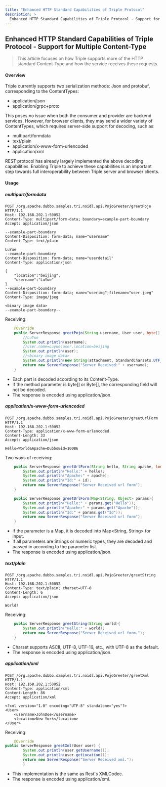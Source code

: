 ```yaml
---
title: "Enhanced HTTP Standard Capabilities of Triple Protocol"
description: >
  Enhanced HTTP Standard Capabilities of Triple Protocol - Support for Multiple Content-Type
---
```

## Enhanced HTTP Standard Capabilities of Triple Protocol - Support for Multiple Content-Type

> This article focuses on how Triple supports more of the HTTP standard Content-Type and how the service receives these requests.

#### **Overview**

Triple currently supports two serialization methods: Json and protobuf, corresponding to the ContentTypes:

* application/json
* application/grpc+proto

This poses no issue when both the consumer and provider are backend services. However, for browser clients, they may send a wider variety of ContentTypes, which requires server-side support for decoding, such as:

* multipart/formdata
* text/plain
* application/x-www-form-urlencoded
* application/xml

REST protocol has already largely implemented the above decoding capabilities. Enabling Triple to achieve these capabilities is an important step towards full interoperability between Triple server and browser clients.


#### **Usage**

##### **multipart/formdata**

```http
POST /org.apache.dubbo.samples.tri.noidl.api.PojoGreeter/greetPojo HTTP/1.1
Host: 192.168.202.1:50052
Content-Type: multipart/form-data; boundary=example-part-boundary
Accept: application/json

--example-part-boundary
Content-Disposition: form-data; name="username"
Content-Type: text/plain

LuYue
--example-part-boundary
Content-Disposition: form-data; name="userdetail"
Content-Type: application/json

{
    "location":"beijing",
    "username":"LuYue"
}
--example-part-boundary
Content-Disposition: form-data; name="userimg";filename="user.jpeg"
Content-Type: image/jpeg

<binary image data>
--example-part-boundary--
```

Receiving:

```java
    @Override
    public ServerResponse greetPojo(String username, User user, byte[] attachment) {
        //LuYue
        System.out.println(username); 
        //user.name=Luyue;user.location=beijing
        System.out.println(user); 
        //<binary image data>
        System.out.println(new String(attachment, StandardCharsets.UTF_8)); 
        return new ServerResponse("Server Received:" + username);
    }
```

* Each part is decoded according to its Content-Type.
* If the method parameter is byte[] or Byte[], the corresponding field will not be decoded.
* The response is encoded using application/json.

##### **application/x-www-form-urlencoded**

```http
POST /org.apache.dubbo.samples.tri.noidl.api.PojoGreeter/greetUrlForm HTTP/1.1
Host: 192.168.202.1:50052
Content-Type: application/x-www-form-urlencoded
Content-Length: 33
Accept: application/json

Hello=World&Apache=Dubbo&id=10086
```

Two ways of receiving:

```java
    public ServerResponse greetUrlForm(String hello, String apache, long id){
        System.out.println("Hello:" + hello);
        System.out.println("Apache:" + apache);
        System.out.println("Id:" + id);
        return new ServerResponse("Server Received url form");
    }
```

```java
    public ServerResponse greetUrlForm(Map<String, Object> params){
        System.out.println("Hello:" + params.get("Hello"));
        System.out.println("Apache:" + params.get("Apache"));
        System.out.println("Id:" + params.get("Id"));
        return new ServerResponse("Server Received url form");
    }
```

* If the parameter is a Map, it is decoded into Map<String, String> for input.
* If all parameters are Strings or numeric types, they are decoded and passed in according to the parameter list.
* The response is encoded using application/json.

##### **text/plain**

```http
POST /org.apache.dubbo.samples.tri.noidl.api.PojoGreeter/greetString HTTP/1.1
Host: 192.168.202.1:50052
Content-Type: text/plain; charset=UTF-8
Content-Length: 6
Accept: application/json

World!
```

Receiving:

```java
    public ServerResponse greetString(String world){
        System.out.println("Hello:" + world);
        return new ServerResponse("Server Received url form.");
    }
```

* Charset supports ASCII, UTF-8, UTF-16, etc., with UTF-8 as the default.
* The response is encoded using application/json.

##### **application/xml**

```http
POST /org.apache.dubbo.samples.tri.noidl.api.PojoGreeter/greetXml HTTP/1.1
Host: 192.168.202.1:50052
Content-Type: application/xml
Content-Length: 86
Accept: application/xml

<?xml version="1.0" encoding="UTF-8" standalone="yes"?>
<User>
    <username>JohnDoe</username>
    <location>New York</location>
</User>
```

Receiving:

```java
    @Override
public ServerResponse greetXml(User user) {
        System.out.println(user.getUsername());
        System.out.println(user.getLocation());
        return new ServerResponse("Server Received xml.");
        }
```

* This implementation is the same as Rest's XMLCodec.
* The response is encoded using application/xml.